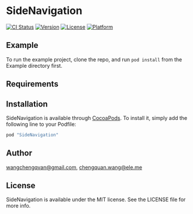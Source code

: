 # SideNavigation

[![CI Status](http://img.shields.io/travis/wangchengqvan@gmail.com/SideNavigation.svg?style=flat)](https://travis-ci.org/wangchengqvan@gmail.com/SideNavigation)
[![Version](https://img.shields.io/cocoapods/v/SideNavigation.svg?style=flat)](http://cocoapods.org/pods/SideNavigation)
[![License](https://img.shields.io/cocoapods/l/SideNavigation.svg?style=flat)](http://cocoapods.org/pods/SideNavigation)
[![Platform](https://img.shields.io/cocoapods/p/SideNavigation.svg?style=flat)](http://cocoapods.org/pods/SideNavigation)

## Example

To run the example project, clone the repo, and run `pod install` from the Example directory first.

## Requirements

## Installation

SideNavigation is available through [CocoaPods](http://cocoapods.org). To install
it, simply add the following line to your Podfile:

```ruby
pod "SideNavigation"
```

## Author

wangchengqvan@gmail.com, chengquan.wang@ele.me

## License

SideNavigation is available under the MIT license. See the LICENSE file for more info.
